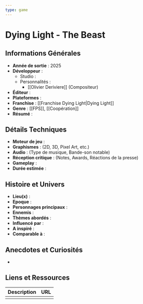 ```yaml
---
type: game
---
```


# Dying Light - The Beast

## Informations Générales

- **Année de sortie** : 2025
- **Développeur** : 
	- Studio : 
	- Personnalités : 
		- [[Olivier Deriviere]] (Compositeur)
- **Éditeur** : 
- **Plateformes** : 
- **Franchise** : [[Franchise Dying Light|Dying Light]]
- **Genre** : [[FPS]], [[Coopération]]
- **Résumé** : 

## Détails Techniques
- **Moteur de jeu** : 
- **Graphismes** : (2D, 3D, Pixel Art, etc.)
- **Audio** : (Type de musique, Bande-son notable)
- **Réception critique** : (Notes, Awards, Réactions de la presse)
- **Gameplay** :
- **Durée estimée** : 

## Histoire et Univers
- **Lieu(x)** : 
- **Epoque** : 
- **Personnages principaux** : 
- **Ennemis** :
- **Thèmes abordés** : 
- **Influencé par** :
- **A inspiré** : 
- **Comparable à** :
## Anecdotes et Curiosités
- 
## Liens et Ressources

| Description | URL |
| ----------- | --- |
|             |     |
